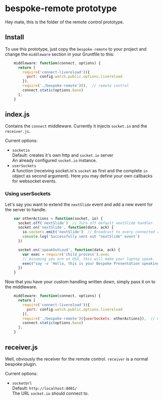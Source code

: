 # bespoke-remote prototype

Hey mate, this is the folder of the remote control prototype.

Install
-------

To use this prototype, just copy the `bespoke-remote` to your project and
change the `middleware` section in your Gruntfile to this:

```javascript
    middleware: function(connect, options) {
      return [
        require('connect-livereload')({
          port: config.watch.public.options.livereload
        }),
        require('./bespoke-remote')(),  // remote control
        connect.static(options.base)
      ];
    }
```

index.js
--------

Contains the `connect` middleware. Currently it injects `socket.io` and the `receiver.js`.

Current options:

* `socketio`  
  Default: creates it's own http and `socket.io` server  
  An already configured `socket.io` instance.
* `userSockets`  
  A function (receiving socket.io's `socket` as first and the complete `io`
  object as second argument). Here you may define your own callbacks for
  websocket events.

### Using userSockets ###

Let's say you want to extend the `nextSlide` event and add a new event for the
server to handle.

```javascript
    var otherActions = function(socket, io) {
      socket.off('nextSlide')  // Turn off default nextSlide handler.
      socket.on('nextSlide', function(data, ack) {
        io.sockets.emit('nextSlide')  // Broadcast to every connected client.
        console.log('Successfully sent out "nextSlide" event')
      })

      socket.on('speakOutLoud', function(data, ack) {
        var exec = require('child_process').exec
        // Assuming you are on OSX, this will make your laptop speak.
        exec("say -v 'Hello, this is your Bespoke Presentation speaking. Listen up!")
      })
    }
```

Now that you have your custom handling written down, simply pass it on to the
middleware.

```javascript
    middleware: function(connect, options) {
      return [
        require('connect-livereload')({
          port: config.watch.public.options.livereload
        }),
        require('./bespoke-remote')({userSockets: otherActions}),  // Customized remote control.
        connect.static(options.base)
      ];
    }
```

receiver.js
-----------

Well, obviously the receiver for the remote control. `receiver` is a normal bespoke plugin.

Current options:

* `socketUrl`  
  Default: `http://localhost:8001/`  
  The URL `socket.io` should connect to.

